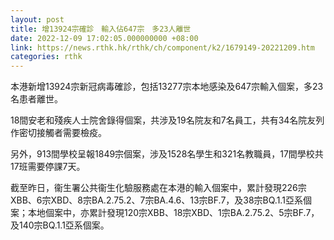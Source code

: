 ```yaml
---
layout: post
title: 增13924宗確診　輸入佔647宗　多23人離世
date: 2022-12-09 17:02:05.000000000 +08:00
link: https://news.rthk.hk/rthk/ch/component/k2/1679149-20221209.htm
categories: rthk
---
```


本港新增13924宗新冠病毒確診，包括13277宗本地感染及647宗輸入個案，多23名患者離世。

18間安老和殘疾人士院舍錄得個案，共涉及19名院友和7名員工，共有34名院友列作密切接觸者需要檢疫。

另外，913間學校呈報1849宗個案，涉及1528名學生和321名教職員，17間學校共17班需要停課7天。

截至昨日，衞生署公共衞生化驗服務處在本港的輸入個案中，累計發現226宗XBB、6宗XBD、8宗BA.2.75.2、7宗BA.4.6、13宗BF.7，及38宗BQ.1.1亞系個案；本地個案中，亦累計發現120宗XBB、18宗XBD、1宗BA.2.75.2、5宗BF.7，及140宗BQ.1.1亞系個案。
